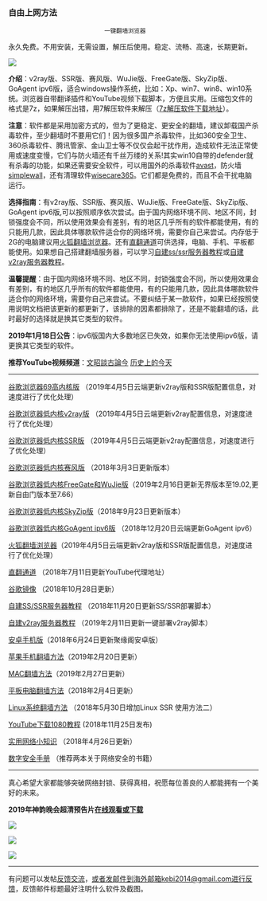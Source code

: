 ### 自由上网方法

                               一键翻墙浏览器


永久免费。不用安装，无需设置，解压后使用。稳定、流畅、高速，长期更新。

![](https://gitlab.com/Alvin9999/pac2/raw/master/%E5%9B%BE%E6%A0%87.PNG)


**介绍**：v2ray版、SSR版、赛风版、WuJie版、FreeGate版、SkyZip版、GoAgent ipv6版，适合windows操作系统，比如：Xp、win7、win8、win10系统。浏览器自带翻译插件和YouTube视频下载脚本，方便且实用。压缩包文件的格式是7z，如果解压出错，用7解压软件来解压（[7z解压软件下载地址](https://sparanoid.com/lab/7z/)）。

**注意**：软件都是采用加密方式的，但为了更稳定、更安全的翻墙，建议卸载国产杀毒软件，至少翻墙时不要用它们！因为很多国产杀毒软件，比如360安全卫生、360杀毒软件、腾讯管家、金山卫士等不仅仅会起干扰作用，造成软件无法正常使用或速度变慢，它们与防火墙还有千丝万缕的关系!其实win10自带的defender就有杀毒的功能，如果还需要安全软件，可以用国外的杀毒软件[avast](http://files.avast.com/iavs9x/avast_free_antivirus_setup_offline.exe)，防火墙[simplewall](https://github.com/henrypp/simplewall/releases/download/v.2.3.4/simplewall-2.3.4-setup.exe)，还有清理软件[wisecare365](http://downloads.wisecleaner.com/soft/WiseCare365.exe)。它们都是免费的，而且不会干扰电脑运行。

**选择指南**：有v2ray版、SSR版、赛风版、WuJie版、FreeGate版、SkyZip版、GoAgent ipv6版,可以按照顺序依次尝试。由于国内网络环境不同、地区不同，封锁强度会不同，所以使用效果会有差别，有的地区几乎所有的软件都能使用，有的只能用几款，因此具体哪款软件适合你的网络环境，需要你自己来尝试。内存低于2G的电脑建议用[火狐翻墙浏览器](https://gitlab.com/Alvin9999/free/wikis/%E7%81%AB%E7%8B%90%E7%BF%BB%E5%A2%99%E6%B5%8F%E8%A7%88%E5%99%A8)。还有[直翻通道](https://gitlab.com/Alvin9999/free/wikis/%E7%9B%B4%E7%BF%BB%E9%80%9A%E9%81%93)可供选择，电脑、手机、平板都能使用。如果想自己搭建翻墙服务器，可以学习[自建ss/ssr服务器教程](https://gitlab.com/Alvin9999/free/wikis/%E8%87%AA%E5%BB%BAss%E6%9C%8D%E5%8A%A1%E5%99%A8%E6%95%99%E7%A8%8B)或[自建v2ray服务器教程](https://gitlab.com/Alvin9999/free/wikis/%E8%87%AA%E5%BB%BAv2ray%E6%9C%8D%E5%8A%A1%E5%99%A8%E6%95%99%E7%A8%8B)。


**温馨提醒**：由于国内网络环境不同、地区不同，封锁强度会不同，所以使用效果会有差别，有的地区几乎所有的软件都能使用，有的只能用几款，因此具体哪款软件适合你的网络环境，需要你自己来尝试。不要纠结于某一款软件，如果已经按照使用说明文档把该更新的都更新了，该排除的因素都排除了，还是不能翻墙的话，此时最好的选择就是换其它类型的软件。

**2019年1月18日公告**：ipv6版国内大多数地区已失效，如果你无法使用ipv6版，请更换其它类型的软件。

**推荐YouTube视频频道**：[文昭談古論今](https://www.youtube.com/channel/UCtAIPjABiQD3qjlEl1T5VpA/featured)
 [历史上的今天](https://www.youtube.com/channel/UCa6ERCDt3GzkvLye32ar89w/videos) 
***

[谷歌浏览器69高内核版](https://gitlab.com/Alvin9999/free/wikis/%E9%AB%98%E5%86%85%E6%A0%B8%E7%89%88) （2019年4月5日云端更新v2ray版和SSR版配置信息，对速度进行了优化处理）


[谷歌浏览器低内核v2ray版](https://gitlab.com/Alvin9999/free/wikis/v2ray%E7%89%88) （2019年4月5日云端更新v2ray配置信息，对速度进行了优化处理）

[谷歌浏览器低内核SSR版](https://gitlab.com/Alvin9999/free/wikis/ssr%E7%89%88) （2019年4月5日云端更新v2ray配置信息，对速度进行了优化处理）


[谷歌浏览器低内核赛风版](https://gitlab.com/Alvin9999/free/wikis/%E8%B5%9B%E9%A3%8E%E7%89%88) （2018年3月3日更新版本）

[谷歌浏览器低内核FreeGate和WuJie版](https://gitlab.com/Alvin9999/free/wikis/freegate%E5%92%8Cwujie%E7%89%88)（2019年2月16日更新无界版本至19.02,更新自由门版本至7.66）

[谷歌浏览器低内核SkyZip版](https://gitlab.com/Alvin9999/free/wikis/skyzip%E7%89%88
)（2018年9月23日更新版本）

[谷歌浏览器低内核GoAgent ipv6版](https://gitlab.com/Alvin9999/free/wikis/goagent-ipv6%E7%89%88) （2018年12月20日云端更新GoAgent ipv6）

[火狐翻墙浏览器](https://gitlab.com/Alvin9999/free/wikis/%E7%81%AB%E7%8B%90%E7%BF%BB%E5%A2%99%E6%B5%8F%E8%A7%88%E5%99%A8)（2019年4月5日云端更新v2ray版和SSR版配置信息，对速度进行了优化处理）

[直翻通道](https://gitlab.com/Alvin9999/free/wikis/%E7%9B%B4%E7%BF%BB%E9%80%9A%E9%81%93) （2018年7月11日更新YouTube代理地址）

[谷歌镜像](https://gitlab.com/Alvin9999/free/wikis/%E8%B0%B7%E6%AD%8C%E9%95%9C%E5%83%8F) （2018年10月28日更新）

[自建SS/SSR服务器教程](https://gitlab.com/Alvin9999/free/wikis/%E8%87%AA%E5%BB%BAss%E6%9C%8D%E5%8A%A1%E5%99%A8%E6%95%99%E7%A8%8B) （2018年11月20日更新SS/SSR部署脚本）

[自建v2ray服务器教程](https://gitlab.com/Alvin9999/free/wikis/%E8%87%AA%E5%BB%BAv2ray%E6%9C%8D%E5%8A%A1%E5%99%A8%E6%95%99%E7%A8%8B) （2019年2月11日更新一键部署v2ray脚本）

[安卓手机版](https://gitlab.com/Alvin9999/free/wikis/%E5%AE%89%E5%8D%93%E6%89%8B%E6%9C%BA%E7%89%88)（2018年6月24日更新聚缘阁安卓版）

[苹果手机翻墙方法](https://gitlab.com/Alvin9999/free/wikis/%E8%8B%B9%E6%9E%9C%E6%89%8B%E6%9C%BA%E7%BF%BB%E5%A2%99%E8%BD%AF%E4%BB%B6)（2019年2月20日更新）

[MAC翻墙方法](https://gitlab.com/Alvin9999/free/wikis/%E8%8B%B9%E6%9E%9C%E7%94%B5%E8%84%91mac%E7%BF%BB%E5%A2%99%E8%BD%AF%E4%BB%B6)（2019年2月27日更新）

[平板电脑翻墙方法](https://gitlab.com/Alvin9999/free/wikis/%E5%B9%B3%E6%9D%BF%E7%94%B5%E8%84%91%E7%BF%BB%E5%A2%99%E8%BD%AF%E4%BB%B6)（2018年2月4日更新）

[Linux系统翻墙方法](https://gitlab.com/Alvin9999/free/wikis/linux%E7%B3%BB%E7%BB%9F%E7%BF%BB%E5%A2%99%E6%96%B9%E6%B3%95) （2018年5月30日增加Linux SSR 使用方法二）

[YouTube下载1080教程](https://gitlab.com/Alvin9999/free/wikis/youtube%E4%B8%8B%E8%BD%BD1080%E6%95%99%E7%A8%8B) (2018年11月25日发布)

[实用网络小知识](https://gitlab.com/Alvin9999/free/wikis/%E5%AE%9E%E7%94%A8%E7%BD%91%E7%BB%9C%E5%B0%8F%E7%9F%A5%E8%AF%86) （2018年4月26日更新）

[数字安全手册](https://gitlab.com/Alvin9999/free/wikis/%E6%95%B0%E5%AD%97%E5%AE%89%E5%85%A8%E6%89%8B%E5%86%8C) （推荐两本关于网络安全的书籍）

***

真心希望大家都能够突破网络封锁、获得真相，祝愿每位善良的人都能拥有一个美好的未来。

**2019年神韵晚会超清预告片[在线观看或下载](http://108.61.224.82:8000/f/ddd18239a6/)**

![](https://gitlab.com/Alvin9999/pac2/raw/master/shenyun003.jpg)

![](https://gitlab.com/Alvin9999/pac2/raw/master/1.JPG)

![](https://gitlab.com/Alvin9999/pac2/raw/master/2.JPG)

***


有问题可以发帖[反馈交流](https://gitlab.com/Alvin9999/free/issues)，或者发邮件到海外邮箱kebi2014@gmail.com进行反馈，反馈邮件标题最好注明什么软件及截图。